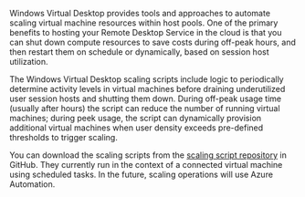 Windows Virtual Desktop provides tools and approaches to automate scaling virtual machine resources within host pools. One of the primary benefits to hosting your Remote Desktop Service in the cloud is that you can shut down compute resources to save costs during off-peak hours, and then restart them on schedule or dynamically, based on session host utilization. 

The Windows Virtual Desktop scaling scripts include logic to periodically determine activity levels in virtual machines before draining underutilized user session hosts and shutting them down. During off-peak usage time (usually after hours) the script can reduce the number of running virtual machines; during peek usage, the script can dynamically provision additional virtual machines when user density exceeds pre-defined thresholds to trigger scaling. 

You can download the scaling scripts from the [scaling script repository](https://aka.ms/WVDscaling) in GitHub. They currently run in the context of a connected virtual machine using scheduled tasks. In the future, scaling operations will use Azure Automation.